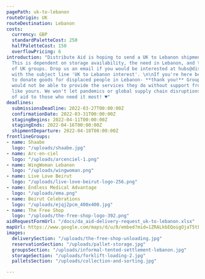 ```yaml
---
pagePath: uk-to-lebanon
routeOrigin: UK
routeDestination: Lebanon
costs:
  currency: GBP
  standardPaletteCost: 250
  halfPaletteCost: 150
  overflowPricing: 6
introduction: "Distribute Aid is hoping to send a UK to Lebanon shipment around March.
  This is dependent on storage availability, the need in Lebanon, and the capacity
  of UK groups. Drop us an email if you would be interested at hubs@distributeaid.org
  with the subject line 'UK to Lebanon interest'. \n\nIf you're here because you want
  to donate goods for displaced people in Lebanon- **thank you!** Groups on the ground
  would not be able to provide the services they do without support from donations
  like yours. We won't let pandemics or global supply chain disruptions stop the flow
  of aid to those who need it most! ♥"
deadlines:
  submissionsDeadline: 2022-03-27T00:00:00Z
  confirmationDate: 2022-03-31T00:00:00Z
  stagingBegins: 2022-04-11T00:00:00Z
  stagingEnds: 2022-04-16T00:00:00Z
  shipmentDeparture: 2022-04-18T00:00:00Z
frontlineGroups:
- name: Shaabe
  logo: "/uploads/shaabe.jpg"
- name: Arc-en-ciel
  logo: "/uploads/arcenciel-1.png"
- name: WingWoman Lebanon
  logo: "/uploads/wingwoman.png"
- name: Live Love Beirut
  logo: "/uploads/live-love-beirut-logo-256.png"
- name: Endless Medical Advantage
  logo: "/uploads/ema.png"
- name: Beirut Celebrations
  logo: "/uploads/ejqj2pcm_400x400.jpg"
- name: The Free Shop
  logo: "/uploads/the-free-shop-logo-392.png"
aidRequestFormUrl: "/docs/da_aid-delivery-request_uk-to-lebanon.xlsx"
mapUrl: https://www.google.com/maps/d/u/0/embed?mid=1ZRALkbEQoigOjaT5tFEgJtVFkXBOW6LM
images:
  deliverySection: "/uploads/the-free-shop-unloading.jpg"
  reservationSection: "/uploads/pallet-storage.jpg"
  groupsSection: "/uploads/informal-tented-settlement-lebanon.jpg"
  storageSection: "/uploads/forklift-loading-2.jpg"
  palletsSection: "/uploads/collection-and-sorting.jpg"

---
```


